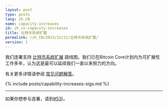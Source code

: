 ```yaml
---
layout: post
type: posts
lang: zh_CN
name: capacity-increases
id: zh_cn-capacity-increases
title: 比特币系统扩展
permalink: /zh_CN/2015/12/21/比特币系统扩展/
version: 1
---
```


我们连署支持 [比特币系统扩展][1] 路线图。我们已在Bitcoin Core计划内为可扩展性工作多年，认为这是最可以延续我们一直以来努力的方向。

有关更多详情请参阅 [常见问题解答][FAQ]。

{% include posts/capability-increases-sigs.md %}

---

如果你想参与连署，请到[#53](https://github.com/bitcoin-core/website/issues/53))。


[1]: https://lists.linuxfoundation.org/pipermail/bitcoin-dev/2015-December/011865.html
[FAQ]: /zh_CN/2015/12/21/系统扩展常见问题解答
